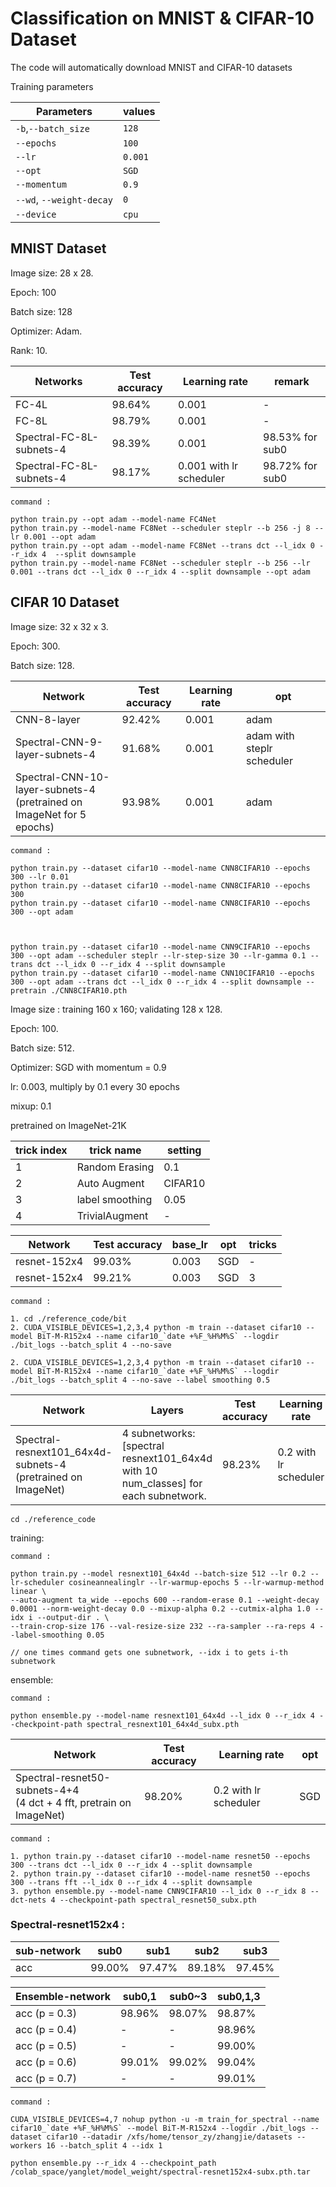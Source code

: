 # Classification on MNIST & CIFAR-10 Dataset 

The code will automatically download MNIST and CIFAR-10 datasets

Training parameters

| Parameters               | values  |
| ------------------------ | ------ |
| `-b`,`--batch_size`      | `128`   |
| `--epochs`               | `100`   |
| `--lr`                   | `0.001`  |
| `--opt`                  | `SGD`  |
| `--momentum`             | `0.9`  |
| `--wd`, `--weight-decay` | `0` |
| `--device`               | `cpu` |



## MNIST Dataset

Image size: 28 x 28.  

Epoch: 100

Batch size: 128

Optimizer: Adam.

Rank: 10.

| Networks         | Test accuracy | Learning rate | remark |
| ---------------- | ------------- | ------------- | -------------- |
| FC-4L            | 98.64%        | 0.001         | -         |
| FC-8L            |98.79%        | 0.001         | -         |
| Spectral-FC-8L-subnets-4 |  98.39%  | 0.001 | 98.53% for sub0 |
| Spectral-FC-8L-subnets-4 |  98.17%  | 0.001 with lr scheduler | 98.72% for sub0 |
```shell
command :

python train.py --opt adam --model-name FC4Net
python train.py --model-name FC8Net --scheduler steplr --b 256 -j 8 --lr 0.001 --opt adam
python train.py --opt adam --model-name FC8Net --trans dct --l_idx 0 --r_idx 4  --split downsample
python train.py --model-name FC8Net --scheduler steplr --b 256 --lr 0.001 --trans dct --l_idx 0 --r_idx 4 --split downsample --opt adam
```

## CIFAR 10 Dataset

Image size: 32 x 32 x 3.

Epoch: 300.

Batch size: 128.

| Network     | Test accuracy | Learning rate | opt |
| ----------- |  ------------- | ------------- | -------------- |
| CNN-8-layer |  92.42% | 0.001          | adam        |
| Spectral-CNN-9-layer-subnets-4  | 91.68% | 0.001 | adam with steplr scheduler |
| Spectral-CNN-10-layer-subnets-4<br>(pretrained on ImageNet for 5 epochs)  | 93.98% | 0.001 | adam |
```shell
command :

python train.py --dataset cifar10 --model-name CNN8CIFAR10 --epochs 300 --lr 0.01
python train.py --dataset cifar10 --model-name CNN8CIFAR10 --epochs 300
python train.py --dataset cifar10 --model-name CNN8CIFAR10 --epochs 300 --opt adam



python train.py --dataset cifar10 --model-name CNN9CIFAR10 --epochs 300 --opt adam --scheduler steplr --lr-step-size 30 --lr-gamma 0.1 --trans dct --l_idx 0 --r_idx 4 --split downsample
python train.py --dataset cifar10 --model-name CNN10CIFAR10 --epochs 300 --opt adam --trans dct --l_idx 0 --r_idx 4 --split downsample --pretrain ./CNN8CIFAR10.pth
```

Image size : training 160 x 160; validating 128 x 128.

Epoch: 100.

Batch size: 512.

Optimizer: SGD with momentum = 0.9

lr: 0.003, multiply by 0.1 every 30 epochs

mixup: 0.1

pretrained on ImageNet-21K

| trick index | trick name | setting |
| --- | --- | --- |
| 1 | Random Erasing | 0.1 |
| 2 | Auto Augment | CIFAR10 |
| 3 | label smoothing | 0.05 |
| 4 | TrivialAugment | - |

| Network     | Test accuracy | base_lr | opt | tricks |
| ----------- | ------------- | -------------- | -------------- | --- |
| resnet-152x4| 99.03% | 0.003 | SGD | - |
| resnet-152x4| 99.21% | 0.003 | SGD | 3 |


```shell
command :

1. cd ./reference_code/bit
2. CUDA_VISIBLE_DEVICES=1,2,3,4 python -m train --dataset cifar10 --model BiT-M-R152x4 --name cifar10_`date +%F_%H%M%S` --logdir ./bit_logs --batch_split 4 --no-save

2. CUDA_VISIBLE_DEVICES=1,2,3,4 python -m train --dataset cifar10 --model BiT-M-R152x4 --name cifar10_`date +%F_%H%M%S` --logdir ./bit_logs --batch_split 4 --no-save --label smoothing 0.5
```
| Network     | Layers                                                       | Test accuracy | Learning rate | opt |
| ----------- | ------------------------------------------------------------ | ------------- | ------------- | -------------- |
| Spectral-resnext101_64x4d-subnets-4<br>(pretrained on ImageNet) | 4 subnetworks: <br> [spectral resnext101_64x4d with 10 num_classes] for each subnetwork. | 98.23% | 0.2 with lr scheduler | SGD |
```shell
cd ./reference_code
```
training:

```shell
command :

python train.py --model resnext101_64x4d --batch-size 512 --lr 0.2 --lr-scheduler cosineannealinglr --lr-warmup-epochs 5 --lr-warmup-method linear \
--auto-augment ta_wide --epochs 600 --random-erase 0.1 --weight-decay 0.0001 --norm-weight-decay 0.0 --mixup-alpha 0.2 --cutmix-alpha 1.0 --idx i --output-dir . \
--train-crop-size 176 --val-resize-size 232 --ra-sampler --ra-reps 4 --label-smoothing 0.05

// one times command gets one subnetwork, --idx i to gets i-th subnetwork
```

ensemble:
```shell
command :

python ensemble.py --model-name resnext101_64x4d --l_idx 0 --r_idx 4 --checkpoint-path spectral_resnext101_64x4d_subx.pth
```
| Network     | Test accuracy | Learning rate | opt |
| -----------  | ------------- | ------------- | -------------- |
| Spectral-resnet50-subnets-4+4<br>(4 dct + 4 fft, pretrain on ImageNet)  | 98.20% | 0.2 with lr scheduler | SGD |
```shell
command :

1. python train.py --dataset cifar10 --model-name resnet50 --epochs 300 --trans dct --l_idx 0 --r_idx 4 --split downsample
2. python train.py --dataset cifar10 --model-name resnet50 --epochs 300 --trans fft --l_idx 0 --r_idx 4 --split downsample
3. python ensemble.py --model-name CNN9CIFAR10 --l_idx 0 --r_idx 8 --dct-nets 4 --checkpoint-path spectral_resnet50_subx.pth

```

### Spectral-resnet152x4 :

| sub-network   | sub0 | sub1 | sub2 | sub3 |
| -----------  | ------------- | ------------- | -------------- | --------|
| acc | 99.00% | 97.47% | 89.18% | 97.45% |

| Ensemble-network | sub0,1 | sub0~3 | sub0,1,3 |
| -----------  | ------------- | ------------- | --- |
| acc (p = 0.3)| 98.96% | 98.07% | 98.87% |
|acc (p = 0.4) |-|-|98.96%|
|acc (p = 0.5) |-|-|99.00%|
|acc (p = 0.6) |99.01%|99.02%|99.04%|
|acc (p = 0.7) |-|-|99.01%|


```shell
command :

CUDA_VISIBLE_DEVICES=4,7 nohup python -u -m train_for_spectral --name cifar10_`date +%F_%H%M%S` --model BiT-M-R152x4 --logdir ./bit_logs --dataset cifar10 --datadir /xfs/home/tensor_zy/zhangjie/datasets --workers 16 --batch_split 4 --idx 1 

python ensemble.py --r_idx 4 --checkpoint_path /colab_space/yanglet/model_weight/spectral-resnet152x4-subx.pth.tar

```